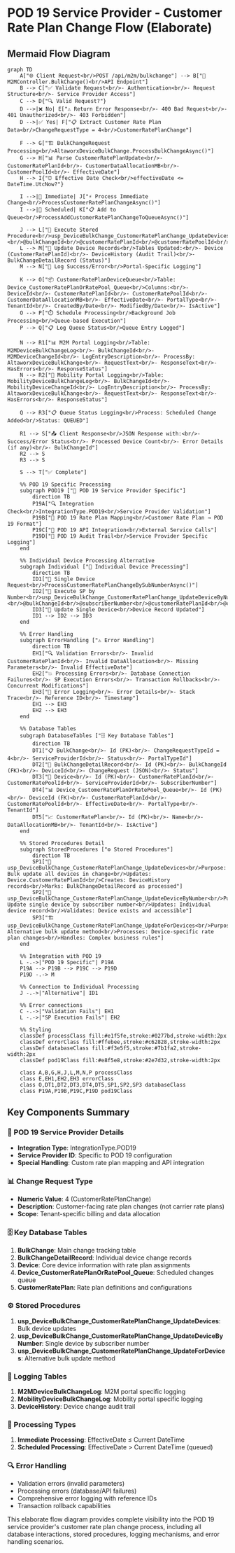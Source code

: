 # POD 19 Service Provider - Customer Rate Plan Change Flow (Elaborate)

## Mermaid Flow Diagram

```mermaid
graph TD
    A["🌐 Client Request<br/>POST /api/m2m/bulkchange"] --> B["🔌 M2MController.BulkChange()<br/>API Endpoint"]
    B --> C["✅ Validate Request<br/>- Authentication<br/>- Request Structure<br/>- Service Provider Access"]
    C --> D{"🔍 Valid Request?"}
    D -->|❌ No| E["⚠️ Return Error Response<br/>- 400 Bad Request<br/>- 401 Unauthorized<br/>- 403 Forbidden"]
    D -->|✅ Yes| F["📋 Extract Customer Rate Plan Data<br/>ChangeRequestType = 4<br/>CustomerRatePlanChange"]
    
    F --> G["🏗️ BulkChangeRequest Processing<br/>AltaworxDeviceBulkChange.ProcessBulkChangeAsync()"]
    G --> H["📊 Parse CustomerRatePlanUpdate<br/>- CustomerRatePlanId<br/>- CustomerDataAllocationMB<br/>- CustomerPoolId<br/>- EffectiveDate"]
    H --> I{"⏰ Effective Date Check<br/>effectiveDate <= DateTime.UtcNow?"}
    
    I -->|🚀 Immediate| J["⚡ Process Immediate Change<br/>ProcessCustomerRatePlanChangeAsync()"]
    I -->|📅 Scheduled| K["📋 Add to Queue<br/>ProcessAddCustomerRatePlanChangeToQueueAsync()"]
    
    J --> L["🔧 Execute Stored Procedure<br/>usp_DeviceBulkChange_CustomerRatePlanChange_UpdateDevices<br/>Parameters:<br/>@bulkChangeId<br/>@customerRatePlanId<br/>@customerRatePoolId<br/>@customerDataAllocationMB<br/>@effectiveDate<br/>@needToMarkProcessed"]
    L --> M["💾 Update Device Records<br/>Tables Updated:<br/>- Device (CustomerRatePlanId)<br/>- DeviceHistory (Audit Trail)<br/>- BulkChangeDetailRecord (Status)"]
    M --> N["📝 Log Success/Error<br/>Portal-Specific Logging"]
    
    K --> O["📦 CustomerRatePlanDeviceQueue<br/>Table: Device_CustomerRatePlanOrRatePool_Queue<br/>Columns:<br/>- DeviceId<br/>- CustomerRatePlanId<br/>- CustomerRatePoolId<br/>- CustomerDataAllocationMB<br/>- EffectiveDate<br/>- PortalType<br/>- TenantId<br/>- CreatedBy/Date<br/>- ModifiedBy/Date<br/>- IsActive"]
    O --> P["⏱️ Schedule Processing<br/>Background Job Processing<br/>Queue-based Execution"]
    P --> Q["📋 Log Queue Status<br/>Queue Entry Logged"]
    
    N --> R1["📊 M2M Portal Logging<br/>Table: M2MDeviceBulkChangeLog<br/>- BulkChangeId<br/>- M2MDeviceChangeId<br/>- LogEntryDescription<br/>- ProcessBy: AltaworxDeviceBulkChange<br/>- RequestText<br/>- ResponseText<br/>- HasErrors<br/>- ResponseStatus"]
    N --> R2["📱 Mobility Portal Logging<br/>Table: MobilityDeviceBulkChangeLog<br/>- BulkChangeId<br/>- MobilityDeviceChangeId<br/>- LogEntryDescription<br/>- ProcessBy: AltaworxDeviceBulkChange<br/>- RequestText<br/>- ResponseText<br/>- HasErrors<br/>- ResponseStatus"]
    
    Q --> R3["📋 Queue Status Logging<br/>Process: Scheduled Change Added<br/>Status: QUEUED"]
    
    R1 --> S["📤 Client Response<br/>JSON Response with:<br/>- Success/Error Status<br/>- Processed Device Count<br/>- Error Details (if any)<br/>- BulkChangeId"]
    R2 --> S
    R3 --> S
    
    S --> T["✅ Complete"]

    %% POD 19 Specific Processing
    subgraph POD19 ["🔌 POD 19 Service Provider Specific"]
        direction TB
        P19A["🔍 Integration Check<br/>IntegrationType.POD19<br/>Service Provider Validation"]
        P19B["🔧 POD 19 Rate Plan Mapping<br/>Customer Rate Plan → POD 19 Format"]
        P19C["📡 POD 19 API Integration<br/>External Service Calls"]
        P19D["💾 POD 19 Audit Trail<br/>Service Provider Specific Logging"]
    end
    
    %% Individual Device Processing Alternative
    subgraph Individual ["👤 Individual Device Processing"]
        direction TB
        ID1["📱 Single Device Request<br/>ProcessCustomerRatePlanChangeBySubNumberAsync()"]
        ID2["🔧 Execute SP by Number<br/>usp_DeviceBulkChange_CustomerRatePlanChange_UpdateDeviceByNumber<br/>Parameters:<br/>@bulkChangeId<br/>@subscriberNumber<br/>@customerRatePlanId<br/>@customerRatePoolId<br/>@effectiveDate<br/>@customerDataAllocationMB"]
        ID3["💾 Update Single Device<br/>Device Record Updated"]
        ID1 --> ID2 --> ID3
    end
    
    %% Error Handling
    subgraph ErrorHandling ["⚠️ Error Handling"]
        direction TB
        EH1["🔍 Validation Errors<br/>- Invalid CustomerRatePlanId<br/>- Invalid DataAllocation<br/>- Missing Parameters<br/>- Invalid EffectiveDate"]
        EH2["💥 Processing Errors<br/>- Database Connection Failures<br/>- SP Execution Errors<br/>- Transaction Rollbacks<br/>- Concurrent Modifications"]
        EH3["📝 Error Logging<br/>- Error Details<br/>- Stack Trace<br/>- Reference ID<br/>- Timestamp"]
        EH1 --> EH3
        EH2 --> EH3
    end
    
    %% Database Tables
    subgraph DatabaseTables ["🗄️ Key Database Tables"]
        direction TB
        DT1["📋 BulkChange<br/>- Id (PK)<br/>- ChangeRequestTypeId = 4<br/>- ServiceProviderId<br/>- Status<br/>- PortalTypeId"]
        DT2["📝 BulkChangeDetailRecord<br/>- Id (PK)<br/>- BulkChangeId (FK)<br/>- DeviceId<br/>- ChangeRequest (JSON)<br/>- Status"]
        DT3["📱 Device<br/>- Id (PK)<br/>- CustomerRatePlanId<br/>- CustomerRatePoolId<br/>- ServiceProviderId<br/>- SubscriberNumber"]
        DT4["📊 Device_CustomerRatePlanOrRatePool_Queue<br/>- Id (PK)<br/>- DeviceId (FK)<br/>- CustomerRatePlanId<br/>- CustomerRatePoolId<br/>- EffectiveDate<br/>- PortalType<br/>- TenantId"]
        DT5["📈 CustomerRatePlan<br/>- Id (PK)<br/>- Name<br/>- DataAllocationMB<br/>- TenantId<br/>- IsActive"]
    end
    
    %% Stored Procedures Detail
    subgraph StoredProcedures ["⚙️ Stored Procedures"]
        direction TB
        SP1["🔧 usp_DeviceBulkChange_CustomerRatePlanChange_UpdateDevices<br/>Purpose: Bulk update all devices in change<br/>Updates: Device.CustomerRatePlanId<br/>Creates: DeviceHistory records<br/>Marks: BulkChangeDetailRecord as processed"]
        SP2["👤 usp_DeviceBulkChange_CustomerRatePlanChange_UpdateDeviceByNumber<br/>Purpose: Update single device by subscriber number<br/>Updates: Individual device record<br/>Validates: Device exists and accessible"]
        SP3["🏗️ usp_DeviceBulkChange_CustomerRatePlanChange_UpdateForDevices<br/>Purpose: Alternative bulk update method<br/>Processes: Device-specific rate plan changes<br/>Handles: Complex business rules"]
    end
    
    %% Integration with POD 19
    L -.->|"POD 19 Specific"| P19A
    P19A --> P19B --> P19C --> P19D
    P19D -.-> M
    
    %% Connection to Individual Processing
    J -.->|"Alternative"| ID1
    
    %% Error connections
    C -.->|"Validation Fails"| EH1
    L -.->|"SP Execution Fails"| EH2
    
    %% Styling
    classDef processClass fill:#e1f5fe,stroke:#0277bd,stroke-width:2px
    classDef errorClass fill:#ffebee,stroke:#c62828,stroke-width:2px
    classDef databaseClass fill:#f3e5f5,stroke:#7b1fa2,stroke-width:2px
    classDef pod19Class fill:#e8f5e8,stroke:#2e7d32,stroke-width:2px
    
    class A,B,G,H,J,L,M,N,P processClass
    class E,EH1,EH2,EH3 errorClass
    class O,DT1,DT2,DT3,DT4,DT5,SP1,SP2,SP3 databaseClass
    class P19A,P19B,P19C,P19D pod19Class
```

## Key Components Summary

### 🔌 POD 19 Service Provider Details
- **Integration Type**: IntegrationType.POD19
- **Service Provider ID**: Specific to POD 19 configuration
- **Special Handling**: Custom rate plan mapping and API integration

### 📊 Change Request Type
- **Numeric Value**: 4 (CustomerRatePlanChange)
- **Description**: Customer-facing rate plan changes (not carrier rate plans)
- **Scope**: Tenant-specific billing and data allocation

### 🗄️ Key Database Tables
1. **BulkChange**: Main change tracking table
2. **BulkChangeDetailRecord**: Individual device change records
3. **Device**: Core device information with rate plan assignments
4. **Device_CustomerRatePlanOrRatePool_Queue**: Scheduled changes queue
5. **CustomerRatePlan**: Rate plan definitions and configurations

### ⚙️ Stored Procedures
1. **usp_DeviceBulkChange_CustomerRatePlanChange_UpdateDevices**: Bulk device updates
2. **usp_DeviceBulkChange_CustomerRatePlanChange_UpdateDeviceByNumber**: Single device by subscriber number
3. **usp_DeviceBulkChange_CustomerRatePlanChange_UpdateForDevices**: Alternative bulk update method

### 📝 Logging Tables
1. **M2MDeviceBulkChangeLog**: M2M portal specific logging
2. **MobilityDeviceBulkChangeLog**: Mobility portal specific logging
3. **DeviceHistory**: Device change audit trail

### 🚀 Processing Types
1. **Immediate Processing**: EffectiveDate ≤ Current DateTime
2. **Scheduled Processing**: EffectiveDate > Current DateTime (queued)

### 🔍 Error Handling
- Validation errors (invalid parameters)
- Processing errors (database/API failures)
- Comprehensive error logging with reference IDs
- Transaction rollback capabilities

This elaborate flow diagram provides complete visibility into the POD 19 service provider's customer rate plan change process, including all database interactions, stored procedures, logging mechanisms, and error handling scenarios.
